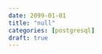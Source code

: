 ```yaml
---
date: 2099-01-01
title: "null"
categories: [postgresql]
draft: true
---
```


<!-- 
* qu'est ce que la valeur NULL ?
* peut-on l'indexer ?
* comment est-elle stocker dans les blocs ?
https://www.highgo.ca/2020/10/20/the-way-to-store-null-value-in-pg-record/
-->